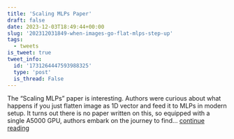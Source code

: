 ```yaml
---
title: 'Scaling MLPs Paper'
draft: false
date: 2023-12-03T18:49:44+00:00
slug: '202312031849-when-images-go-flat-mlps-step-up'
tags:
  - tweets
is_tweet: true
tweet_info:
  id: '1731264447593988325'
  type: 'post'
  is_thread: False
---
```




The “Scaling MLPs” paper is interesting. Authors were curious about what happens if you just flatten image as 1D vector and feed it to MLPs in modern setup. It turns out there is no paper written on this, so equipped with a single A5000 GPU, authors embark on the journey to find… [continue reading](https://x.com/sytelus/status/1731264447593988325)
